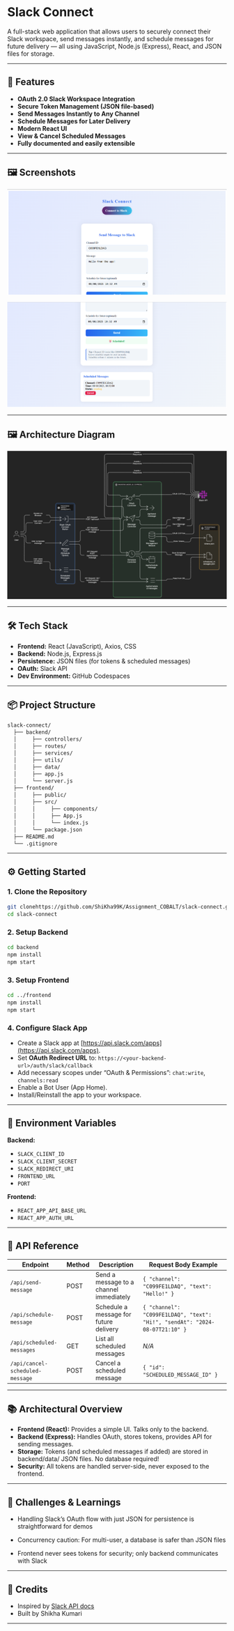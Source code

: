 # Slack Connect

A full-stack web application that allows users to securely connect their Slack workspace, send messages instantly, and schedule messages for future delivery — all using JavaScript, Node.js (Express), React, and JSON files for storage.

---

## 🚀 Features

* **OAuth 2.0 Slack Workspace Integration**
* **Secure Token Management (JSON file-based)**
* **Send Messages Instantly to Any Channel**
* **Schedule Messages for Later Delivery**
* **Modern React UI**
* **View & Cancel Scheduled Messages**
* **Fully documented and easily extensible**

---

## 🖼️ Screenshots


   ![Home UI](slack-connect/frontend/public/Screenshot_1.png)
   
   ![Home UI](slack-connect/frontend/public/Screenshot_2.png)
   

---

## 🖼️ Architecture Diagram

   
   ![Architecture Diagram](slack-connect/frontend/public/Architecture_Diagram.png)
   

---

## 🛠️ Tech Stack

* **Frontend:** React (JavaScript), Axios, CSS
* **Backend:** Node.js, Express.js
* **Persistence:** JSON files (for tokens & scheduled messages)
* **OAuth:** Slack API
* **Dev Environment:** GitHub Codespaces

---

## 📦 Project Structure

```
slack-connect/
  ├── backend/
  │     ├── controllers/
  │     ├── routes/
  │     ├── services/
  │     ├── utils/
  │     ├── data/
  │     ├── app.js
  │     └── server.js
  ├── frontend/
  │     ├── public/
  │     ├── src/
  │     │     ├── components/
  │     │     ├── App.js
  │     │     └── index.js
  │     └── package.json
  ├── README.md
  └── .gitignore
```

---

## ⚙️ Getting Started

### 1. **Clone the Repository**

```bash
git clonehttps://github.com/ShiKha99K/Assignment_COBALT/slack-connect.git
cd slack-connect
```

### 2. **Setup Backend**

```bash
cd backend
npm install
npm start
```

### 3. **Setup Frontend**

```bash
cd ../frontend
npm install
npm start
```

### 4. **Configure Slack App**

* Create a Slack app at [https://api.slack.com/apps](https://api.slack.com/apps).
* Set **OAuth Redirect URL** to:
  `https://<your-backend-url>/auth/slack/callback`
* Add necessary scopes under “OAuth & Permissions”:
  `chat:write`, `channels:read`
* Enable a Bot User (App Home).
* Install/Reinstall the app to your workspace.

---

## 🔐 Environment Variables

**Backend:**

* `SLACK_CLIENT_ID`
* `SLACK_CLIENT_SECRET`
* `SLACK_REDIRECT_URI`
* `FRONTEND_URL`
* `PORT`

**Frontend:**

* `REACT_APP_API_BASE_URL`
* `REACT_APP_AUTH_URL`

---

## 📖 API Reference

| Endpoint                        | Method | Description                             | Request Body Example                                                        |
| ------------------------------- | ------ | --------------------------------------- | --------------------------------------------------------------------------- |
| `/api/send-message`             | POST   | Send a message to a channel immediately | `{ "channel": "C099FE1LDAQ", "text": "Hello!" }`                            |
| `/api/schedule-message`         | POST   | Schedule a message for future delivery  | `{ "channel": "C099FE1LDAQ", "text": "Hi!", "sendAt": "2024-08-07T21:10" }` |
| `/api/scheduled-messages`       | GET    | List all scheduled messages             | *N/A*                                                                       |
| `/api/cancel-scheduled-message` | POST   | Cancel a scheduled message              | `{ "id": "SCHEDULED_MESSAGE_ID" }`                                          |
---

## 📚 Architectural Overview

* **Frontend (React):** Provides a simple UI. Talks only to the backend.
* **Backend (Express):** Handles OAuth, stores tokens, provides API for sending messages.
* **Storage:** Tokens (and scheduled messages if added) are stored in backend/data/ JSON files. No database required!
* **Security:** All tokens are handled server-side, never exposed to the frontend.

---

## 🤔 Challenges & Learnings

* Handling Slack’s OAuth flow with just JSON for persistence is straightforward for demos

* Concurrency caution: For multi-user, a database is safer than JSON files

* Frontend never sees tokens for security; only backend communicates with Slack

---

## 🎉 Credits

* Inspired by [Slack API docs](https://api.slack.com/)
* Built by Shikha Kumari

---

